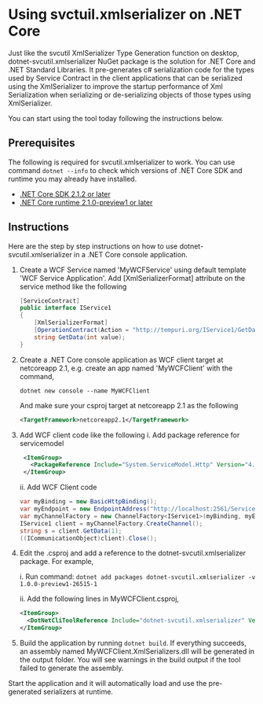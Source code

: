  # Using svctuil.xmlserializer on .NET Core

Just like the svcutil XmlSerializer Type Generation function on desktop, dotnet-svcutil.xmlserializer NuGet package is the solution for .NET Core and .NET Standard Libraries. It pre-generates c# serialization code for the types used by Service Contract in the client applications that can be serialized using the XmlSerializer to improve the startup performance of Xml Serialization when serializing or de-serializing objects of those types using XmlSerializer. 

You can start using the tool today following the instructions below. 

## Prerequisites

The following is required for svcutil.xmlserializer to work. You can use command `dotnet --info` to check which versions of .NET Core SDK and runtime you may already have installed.

* [.NET Core SDK 2.1.2 or later](https://www.microsoft.com/net/download/windows)
* [.NET Core runtime 2.1.0-preview1 or later](https://github.com/dotnet/core/blob/master/release-notes/download-archives/2.1.0-preview1-download.md)
  
## Instructions

Here are the step by step instructions on how to use dotnet-svcutil.xmlserializer in a .NET Core console application.

1. Create a WCF Service named 'MyWCFService' using default template 'WCF Service Application'.  Add [XmlSerializerFormat] attribute on the service method like the following
    ```c#
    [ServiceContract]
    public interface IService1
    {
        [XmlSerializerFormat]
        [OperationContract(Action = "http://tempuri.org/IService1/GetData", ReplyAction = "http://tempuri.org/IService1/GetDataResponse")]
        string GetData(int value);
    }
    ```
2. Create a .NET Core console application as WCF client target at netcoreapp 2.1, e.g. create an app named 'MyWCFClient' with the command,
    ```
    dotnet new console --name MyWCFClient
    ```
    And make sure your csproj target at netcoreapp 2.1 as the following
    ```xml
    <TargetFramework>netcoreapp2.1</TargetFramework>
    ```
3. Add WCF client code like the following
   i. Add package reference for servicemodel
   ```xml
    <ItemGroup>
      <PackageReference Include="System.ServiceModel.Http" Version="4.4.2" />
    </ItemGroup>
    ```
    ii. Add WCF Client code
    ```c#
    var myBinding = new BasicHttpBinding();
    var myEndpoint = new EndpointAddress("http://localhost:2561/Service1.svc"); //Fill your service url here
    var myChannelFactory = new ChannelFactory<IService1>(myBinding, myEndpoint);
    IService1 client = myChannelFactory.CreateChannel();
    string s = client.GetData(1);
    ((ICommunicationObject)client).Close();
    ```
4. Edit the .csproj and add a reference to the dotnet-svcutil.xmlserializer package. For example,

    i. Run command: `dotnet add packages dotnet-svcutil.xmlserializer -v 1.0.0-preview1-26515-1`

    ii. Add the following lines in MyWCFClient.csproj,
    ```xml
    <ItemGroup>
      <DotNetCliToolReference Include="dotnet-svcutil.xmlserializer" Version="1.0.0-preview1-26515-1" />
    </ItemGroup>
    ```

5. Build the application by running `dotnet build`. If everything succeeds, an assembly named MyWCFClient.XmlSerializers.dll will be generated in the output folder. You will see warnings in the build output if the tool failed to generate the assembly.

Start the application and it will automatically load and use the pre-generated serializers at runtime.
